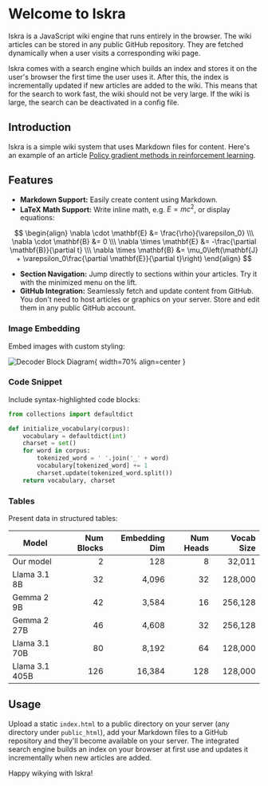 # Welcome to Iskra

Iskra is a JavaScript wiki engine that runs entirely in the browser. The wiki articles can be stored in any public GitHub repository. They are fetched dynamically when a user visits a corresponding wiki page.

Iskra comes with a search engine which builds an index and stores it on the user's browser the first time the user uses it. After this, the index is incrementally updated if new articles are added to the wiki. This means that for the search to work fast, the wiki should not be very large. If the wiki is large, the search can be deactivated in a config file.

## Introduction

Iskra is a simple wiki system that uses Markdown files for content. Here's an example of an article [Policy gradient methods in reinforcement learning](policy-gradient.md).

## Features

- **Markdown Support:** Easily create content using Markdown.
- **LaTeX Math Support:** Write inline math, e.g. $E = mc^2$, or display equations:

$$
\begin{align}
\nabla \cdot \mathbf{E} &= \frac{\rho}{\varepsilon_0} \\\
\nabla \cdot \mathbf{B} &= 0 \\\
\nabla \times \mathbf{E} &= -\frac{\partial \mathbf{B}}{\partial t} \\\
\nabla \times \mathbf{B} &= \mu_0\left(\mathbf{J} + \varepsilon_0\frac{\partial \mathbf{E}}{\partial t}\right)
\end{align}
$$

- **Section Navigation:** Jump directly to sections within your articles. Try it with the minimized menu on the lift.
- **GitHub Integration:** Seamlessly fetch and update content from GitHub. You don't need to host articles or graphics on your server. Store and edit them in any public GitHub account.

### Image Embedding

Embed images with custom styling:

![Decoder Block Diagram](https://github.com/user-attachments/assets/e2746e96-0e60-4946-8106-e44bfea8b806){ width=70% align=center }

### Code Snippet

Include syntax-highlighted code blocks:

```python
from collections import defaultdict

def initialize_vocabulary(corpus):
    vocabulary = defaultdict(int)
    charset = set()
    for word in corpus:
        tokenized_word = ' '.join('_' + word)
        vocabulary[tokenized_word] += 1
        charset.update(tokenized_word.split())
    return vocabulary, charset
```

### Tables

Present data in structured tables:

| Model           | Num Blocks | Embedding Dim | Num Heads | Vocab Size |
|-----------------|-----------:|--------------:|----------:|-----------:|
| Our model       | 2          | 128           | 8         | 32,011     |
| Llama 3.1 8B    | 32         | 4,096         | 32        | 128,000    |
| Gemma 2 9B      | 42         | 3,584         | 16        | 256,128    |
| Gemma 2 27B     | 46         | 4,608         | 32        | 256,128    |
| Llama 3.1 70B   | 80         | 8,192         | 64        | 128,000    |
| Llama 3.1 405B  | 126        | 16,384        | 128       | 128,000    |

## Usage

Upload a static `index.html` to a public directory on your server (any directory under `public_html`), add your Markdown files to a GitHub repository and they'll become available on your server. The integrated search engine builds an index on your browser at first use and updates it incrementally when new articles are added.

Happy wikying with Iskra!
